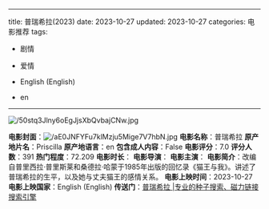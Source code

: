 
---
title: 普瑞希拉(2023)
date: 2023-10-27
updated: 2023-10-27
categories: 电影推荐
tags:

- 剧情
- 爱情

- English (English)
- en
---

<img src="https://image.tmdb.org/t/p/original/50stq3Jlny6oEgJjsXbQvbajCNw.jpg" alt="/50stq3Jlny6oEgJjsXbQvbajCNw.jpg" title="/50stq3Jlny6oEgJjsXbQvbajCNw.jpg">

**电影封面**：<img src="https://image.tmdb.org/t/p/w200/aE0JNFYFu7klMzju5Mige7V7hbN.jpg" alt="/aE0JNFYFu7klMzju5Mige7V7hbN.jpg" title="/aE0JNFYFu7klMzju5Mige7V7hbN.jpg">
**电影名称**：普瑞希拉
**原产地片名**：Priscilla
**原产地语言**：en
**包含成人内容**：False
**电影评分**：7.0
**评分人数**：391
**热门程度**：72.209
**电影时长**：
**电影导演**：
**电影主演**：
**电影简介**：改编自普里西拉·普里斯莱和桑德拉·哈蒙于1985年出版的回忆录《猫王与我》。讲述了普瑞希拉的生平，以及她与丈夫猫王的感情关系。
**电影上映时间**：2023-10-27
**电影上映国家**：English (English)
**传送门**：[普瑞希拉 |专业的种子搜索、磁力链接搜索引擎](https://movie.amd794.com:2083/?search=Priscilla&ordering=&mode=match_phrase&page_size=10&page=1)

